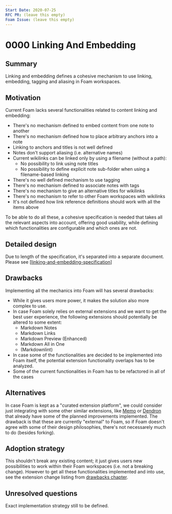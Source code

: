 ```yaml
---
Start Date: 2020-07-25
RFC PR: (leave this empty)
Foam Issue: (leave this empty)
---
```


# 0000 Linking And Embedding

## Summary

Linking and embedding defines a cohesive mechanism to use linking, embedding, tagging and aliasing in Foam workspaces.

## Motivation

Current Foam lacks several functionalities related to content linking and embedding:

- There's no mechanism defined to embed content from one note to another
- There's no mechanism defined how to place arbitrary anchors into a note
- Linking to anchors and titles is not well defined
- Notes don't support aliasing (i.e. alternative names)
- Current wikilinks can be linked only by using a filename (without a path):
  - No possibility to link using note titles
  - No possibility to define explicit note sub-folder when using a filename-based linking
- There's no well defined mechanism to use tagging
- There's no mechanism defined to associate notes with tags
- There's no mechanism to give an alternative titles for wikilinks
- There's no mechanism to refer to other Foam workspaces with wikilinks
- It's not defined how link reference definitions should work with all the items above

To be able to do all these, a cohesive specification is needed that takes all the relevant aspects into account, offering good usability, while defining which functionalities are configurable and which ones are not.

## Detailed design

Due to length of the specification, it's separated into a separate document. Please see [[linking-and-embedding-specification]]

## Drawbacks

Implementing all the mechanics into Foam will has several drawbacks:

- While it gives users more power, it makes the solution also more complex to use.
- In case Foam solely relies on external extensions and we want to get the best user experience, the following extensions should potentially be altered to some extent:
  - Markdown Notes
  - Markdown Links
  - Markdown Preview (Enhanced)
  - Markdown All in One
  - (Markdownlint)
- In case some of the functionalities are decided to be implemented into Foam itself, the potential extension functionality overlaps has to be analyzed.
- Some of the current functionalities in Foam has to be refactored in all of the cases

## Alternatives

In case Foam is kept as a "curated extension platform", we could consider just integrating with some other similar extensions, like [Memo](https://github.com/svsool/vscode-memo) or [Dendron](https://www.dendron.so/) that already have some of the planned improvements implemented. The drawback is that these are currently "external" to Foam, so if Foam doesn't agree with some of their design philosophies, there's not necessarely much to do (besides forking).

## Adoption strategy

This shouldn't break any existing content; it just gives users new possibilities to work within their Foam workspaces (i.e. not a breaking change). However to get all these functionalities implemented and into use, see the extension change listing from [drawbacks chapter](#drawbacks).

## Unresolved questions

Exact implementation strategy still to be defined.

[//begin]: # "Autogenerated link references for markdown compatibility"
[linking-and-embedding-specification]: specifications/linking-and-embedding-specification "Linking and Embedding Specification"
[//end]: # "Autogenerated link references"